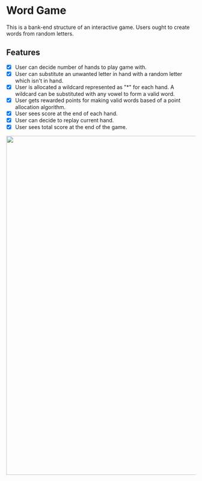 # Word Game
This is a bank-end structure of an interactive game. Users ought to create words from random letters.
<br>

## Features
- [x] User can decide number of hands to play game with.
- [x] User can substitute an unwanted letter in hand with a random letter which isn't in hand.
- [x] User is allocated a wildcard represented as "*" for each hand. A wildcard can be substituted with any vowel to form a valid word.
- [x] User gets rewarded points for making valid words based of a point allocation algorithm.
- [x] User sees score at the end of each hand.
- [x] User can decide to replay current hand.
- [x] User sees total score at the end of the game.

<img src=https://imgur.com/eqEOwOY.gif width=900>
